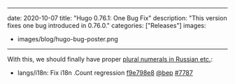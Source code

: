 
---
date: 2020-10-07
title: "Hugo 0.76.1: One Bug Fix"
description: "This version fixes one bug introduced in 0.76.0."
categories: ["Releases"]
images:
- images/blog/hugo-bug-poster.png

---

With this, we should finally have proper [plural numerals in Russian etc.](https://discourse.gohugo.io/t/0-76-0-i18n-gone-wrong/28689/7?u=bep):

* langs/i18n: Fix i18n .Count regression [f9e798e8](https://github.com/gohugoio/hugo/commit/f9e798e8c4234bd60277e3cb10663ba254d4ecb7) [@bep](https://github.com/bep) [#7787](https://github.com/gohugoio/hugo/issues/7787)



